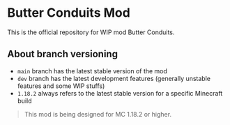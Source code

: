 # Butter Conduits Mod

This is the official repository for WIP mod Butter Conduits.

## About branch versioning

- `main` branch has the latest stable version of the mod
- `dev` branch has the latest development features (generally unstable features and some WIP stuffs)
- `1.18.2` always refers to the latest stable version for a specific Minecraft build

> This mod is being designed for MC 1.18.2 or higher.